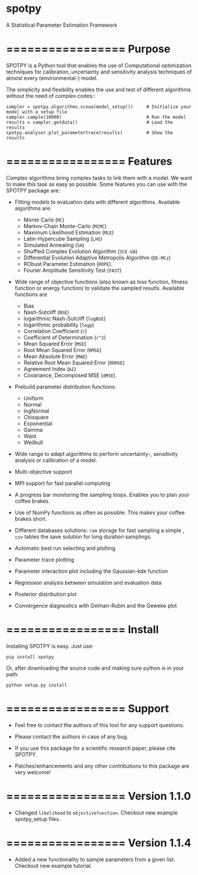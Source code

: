# spotpy
A Statistical Parameter Estimation Framework

=================
Purpose
=================

SPOTPY is a Python tool that enables the use of Computational optimization techniques for calibration, uncertainty 
and sensitivity analysis techniques of almost every (environmental-) model.
 
The simplicity and flexibility enables the use and test of different 
algorithms without the need of complex codes::

	sampler = spotpy.algorithms.sceua(model_setup())     # Initialize your model with a setup file
	sampler.sample(10000)                                # Run the model
	results = sampler.getdata()                          # Load the results
	spotpy.analyser.plot_parametertrace(results)         # Show the results


=================
Features
=================

Complex algorithms bring complex tasks to link them with a model. 
We want to make this task as easy as possible. 
Some features you can use with the SPOTPY package are:

* Fitting models to evaluation data with different algorithms. 
  Available algorithms are: 
  
  * Monte Carlo (`MC`)
  * Markov-Chain Monte-Carlo (`MCMC`)
  * Maximum Likelihood Estimation (`MLE`)
  * Latin-Hypercube Sampling (`LHS`) 
  * Simulated Annealing (`SA`)
  * Shuffled Complex Evolution Algorithm (`SCE-UA`)
  * Differential Evolution Adaptive Metropolis Algorithm (`DE-MCz`) 
  * RObust Parameter Estimation (`ROPE`).
  * Fourier Amplitude Sensitivity Test (`FAST`)

* Wide range of objective functions (also known as loss function, fitness function or energy function) to validate the sampled results. Available functions are

  * Bias
  * Nash-Sutcliff (`NSE`)
  * logarithmic Nash-Sutcliff (`logNSE`)
  * logarithmic probability (`logp`)
  * Correlation Coefficient (`r`)
  * Coefficient of Determination (`r^2`)
  * Mean Squared Error (`MSE`)
  * Root Mean Squared Error (`RMSE`)
  * Mean Absolute Error (`MAE`)
  * Relative Root Mean Squared Error (`RRMSE`)
  * Agreement Index (`AI`)
  * Covariance, Decomposed MSE (`dMSE`).

* Prebuild parameter distribution functions: 

  * Uniform
  * Normal
  * logNormal
  * Chisquare
  * Exponential
  * Gamma
  * Wald
  * Weilbull

* Wide range to adapt algorithms to perform uncertainty-, sensitivity analysis or calibration
  of a model.

* Multi-objective support
 
* MPI support for fast parallel computing

* A progress bar monitoring the sampling loops. Enables you to plan your coffee brakes.

* Use of NumPy functions as often as possible. This makes your coffee brakes short.

* Different databases solutions: `ram` storage for fast sampling a simple , `csv` tables
  the save solution for long duration samplings.

* Automatic best run selecting and plotting

* Parameter trace plotting

* Parameter interaction plot including the Gaussian-kde function

* Regression analysis between simulation and evaluation data

* Posterior distribution plot

* Convergence diagnostics with Gelman-Rubin and the Geweke plot

=================
Install
=================

Installing SPOTPY is easy. Just use:

	pip install spotpy

Or, after downloading the source code and making sure python is in your path:

	python setup.py install
	
=================
Support
=================

* Feel free to contact the authors of this tool for any support questions.

* Please contact the authors in case of any bug.

* If you use this package for a scientific research paper, please cite SPOTPY.

* Patches/enhancements and any other contributions to this package are very welcome!

=================
Version 1.1.0
=================

* Changed `likelihood` to `objectivefunction`. Checkout new example spotpy_setup files.  

=================
Version 1.1.4
=================

* Added a new functionality to sample parameters from a given list. Checkout new example tutorial.  
